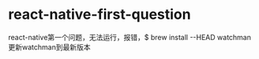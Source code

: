 # react-native-first-question
react-native第一个问题，无法运行，报错，$ brew install --HEAD watchman 更新watchman到最新版本
